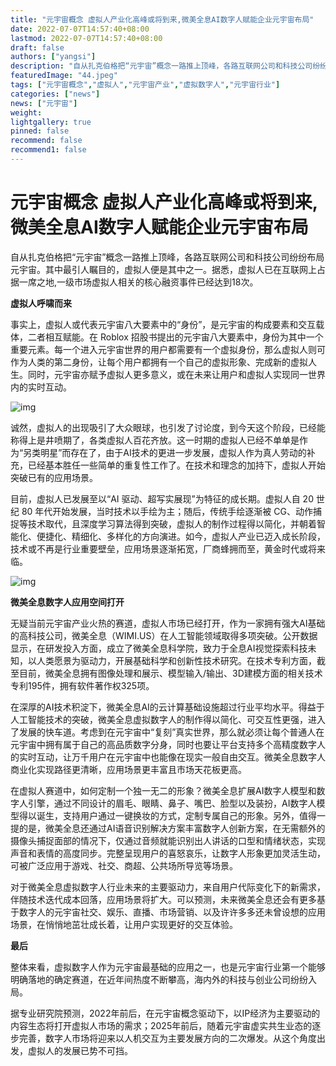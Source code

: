 ```yaml
---
title: "元宇宙概念 虚拟人产业化高峰或将到来,微美全息AI数字人赋能企业元宇宙布局"
date: 2022-07-07T14:57:40+08:00
lastmod: 2022-07-07T14:57:40+08:00
draft: false
authors: ["yangsi"]
description: "自从扎克伯格把“元宇宙”概念一路推上顶峰，各路互联网公司和科技公司纷纷布局元宇宙。其中最引人瞩目的，虚拟人便是其中之一。据悉，虚拟人已在互联网上占据一席之地,一级市场虚拟人相关的核心融资事件已经达到18次。"
featuredImage: "44.jpeg"
tags: ["元宇宙概念","虚拟人","元宇宙产业","虚拟数字人","元宇宙行业"]
categories: ["news"]
news: ["元宇宙"]
weight: 
lightgallery: true
pinned: false
recommend: false
recommend1: false
---
```


# 元宇宙概念 虚拟人产业化高峰或将到来,微美全息AI数字人赋能企业元宇宙布局

自从扎克伯格把“元宇宙”概念一路推上顶峰，各路互联网公司和科技公司纷纷布局元宇宙。其中最引人瞩目的，虚拟人便是其中之一。据悉，虚拟人已在互联网上占据一席之地,一级市场虚拟人相关的核心融资事件已经达到18次。

**虚拟人呼啸而来**

事实上，虚拟人或代表元宇宙八大要素中的“身份”，是元宇宙的构成要素和交互载体，二者相互赋能。在 Roblox 招股书提出的元宇宙八大要素中，身份为其中一个重要元素。每一个进入元宇宙世界的用户都需要有一个虚拟身份，那么虚拟人则可作为人类的第二身份，让每个用户都拥有一个自己的虚拟形象、完成新的虚拟人生。同时，元宇宙亦赋予虚拟人更多意义，或在未来让用户和虚拟人实现同一世界内的实时互动。

![img](https://p3.itc.cn/images01/20220628/36b5d275640f4573a3ef6ee0401f19e3.jpeg)

诚然，虚拟人的出现吸引了大众眼球，也引发了讨论度，到今天这个阶段，已经能称得上是井喷期了，各类虚拟人百花齐放。这一时期的虚拟人已经不单单是作为“另类明星”而存在了，由于AI技术的更进一步发展，虚拟人作为真人劳动的补充，已经基本胜任一些简单的重复性工作了。在技术和理念的加持下，虚拟人开始突破已有的应用场景。

目前，虚拟人已发展至以“AI 驱动、超写实展现”为特征的成长期。虚拟人自 20 世纪 80 年代开始发展，当时技术以手绘为主；随后，传统手绘逐渐被 CG、动作捕捉等技术取代，且深度学习算法得到突破，虚拟人的制作过程得以简化，并朝着智能化、便捷化、精细化、多样化的方向演进。如今，虚拟人产业已迈入成长阶段，技术或不再是行业重要壁垒，应用场景逐渐拓宽，厂商蜂拥而至，黄金时代或将来临。

![img](https://p5.itc.cn/images01/20220628/adfd8b4f54cb4a5f91e24f38c386ee2b.jpeg)

**微美全息数字人应用空间打开**

无疑当前元宇宙产业火热的赛道，虚拟人市场已经打开，作为一家拥有强大AI基础的高科技公司，微美全息（WIMI.US）在人工智能领域取得多项突破。公开数据显示，在研发投入方面，成立了微美全息科学院，致力于全息AI视觉探索科技未知，以人类愿景为驱动力，开展基础科学和创新性技术研究。在技术专利方面，截至目前，微美全息拥有图像处理和展示、模型输入/输出、3D建模方面的相关技术专利195件，拥有软件著作权325项。

在深厚的AI技术积淀下，微美全息AI的云计算基础设施超过行业平均水平。得益于人工智能技术的突破，微美全息虚拟数字人的制作得以简化、可交互性更强，进入了发展的快车道。考虑到在元宇宙中“复刻”真实世界，那么就必须让每个普通人在元宇宙中拥有属于自己的高品质数字分身，同时也要让平台支持多个高精度数字人的实时互动，让万千用户在元宇宙中也能像在现实一般自由交互。微美全息数字人商业化实现路径更清晰，应用场景更丰富且市场天花板更高。

在虚拟人赛道中，如何定制一个独一无二的形象？微美全息扩展AI数字人模型和数字人引擎，通过不同设计的眉毛、眼睛、鼻子、嘴巴、脸型以及装扮，AI数字人模型得以诞生，支持用户通过一键换妆的方式，定制专属自己的形象。另外，值得一提的是，微美全息还通过AI语音识别解决方案丰富数字人创新方案，在无需额外的摄像头捕捉面部的情况下，仅通过音频就能识别出人讲话的口型和情绪状态，实现声音和表情的高度同步。完整呈现用户的喜怒哀乐，让数字人形象更加灵活生动，可被广泛应用于游戏、社交、商超、公共场所导览等场景。

对于微美全息虚拟数字人行业未来的主要驱动力，来自用户代际变化下的新需求，伴随技术迭代成本回落，应用场景将扩大。可以预测，未来微美全息还会有更多基于数字人的元宇宙社交、娱乐、直播、市场营销、以及许许多多还未曾设想的应用场景，在悄悄地茁壮成长着，让用户实现更好的交互体验。

**最后**

整体来看，虚拟数字人作为元宇宙最基础的应用之一，也是元宇宙行业第一个能够明确落地的确定赛道，在近年间热度不断攀高，海内外的科技与创业公司纷纷入局。

据专业研究院预测，2022年前后，在元宇宙概念驱动下，以IP经济为主要驱动的内容生态将打开虚拟人市场的需求；2025年前后，随着元宇宙虚实共生业态的逐步完善，数字人市场将迎来以人机交互为主要发展方向的二次爆发。从这个角度出发，虚拟人的发展已势不可挡。